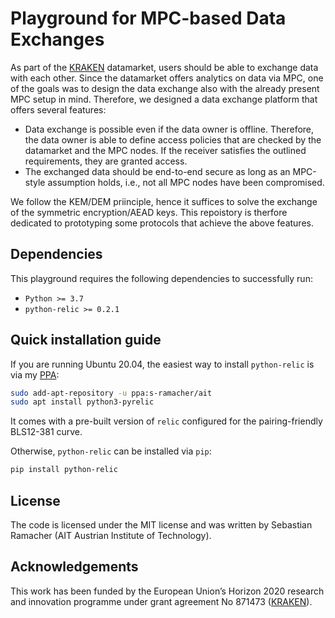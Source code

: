 # Playground for MPC-based Data Exchanges

As part of the [KRAKEN](https://krakenh2020.eu/) datamarket, users should be able to exchange data
with each other.  Since the datamarket offers analytics on data via MPC, one of the goals was to
design the data exchange also with the already present MPC setup in mind. Therefore, we designed a
data exchange platform that offers several features:

* Data exchange is possible even if the data owner is offline. Therefore, the data owner is able to
  define access policies that are checked by the datamarket and the MPC nodes. If the receiver
  satisfies the outlined requirements, they are granted access.
* The exchanged data should be end-to-end secure as long as an MPC-style assumption holds, i.e., not
  all MPC nodes have been compromised.

We follow the KEM/DEM priinciple, hence it suffices to solve the exchange of the symmetric
encryption/AEAD keys. This repoistory is therfore dedicated to prototyping some protocols that
achieve the above features.

## Dependencies

This playground requires the following dependencies to successfully run:
* `Python >= 3.7`
* `python-relic >= 0.2.1`

## Quick installation guide

If you are running Ubuntu 20.04, the easiest way to install `python-relic` is via my
[PPA](https://launchpad.net/~s-ramacher/+archive/ubuntu/ait):
```sh
sudo add-apt-repository -u ppa:s-ramacher/ait
sudo apt install python3-pyrelic
```
It comes with a pre-built version of `relic` configured for the pairing-friendly BLS12-381 curve.

Otherwise, `python-relic` can be installed via `pip`:
```sh
pip install python-relic
```

## License

The code is licensed under the MIT license and was written by Sebastian Ramacher (AIT Austrian
Institute of Technology).

## Acknowledgements

This work has been funded by the European Union’s Horizon 2020 research and innovation
programme under grant agreement No 871473 ([KRAKEN](https://krakenh2020.eu/)).
